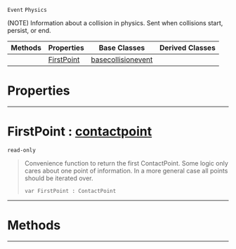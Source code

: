  `Event` `Physics`



(NOTE) Information about a collision in physics. Sent when collisions start, persist, or end.

|Methods|Properties|Base Classes|Derived Classes|
|---|---|---|---|
| |[ FirstPoint](https://plasmaengine.github.io/PlasmaDocs/Plasma1/C++/code_reference/class_reference/collisionevent.md#firstpoint-plasma-engine-d)|[basecollisionevent](https://plasmaengine.github.io/PlasmaDocs/Plasma1/C++/code_reference/class_reference/basecollisionevent.md)| |


 #  Properties


---  
 #  FirstPoint : [contactpoint](https://plasmaengine.github.io/PlasmaDocs/Plasma1/C++/code_reference/class_reference/contactpoint.md)

 `read-only`

> Convenience function to return the first ContactPoint. Some logic only cares about one point of information. In a more general case all points should be iterated over.
> ``` lang=cpp, name=Lightning
> var FirstPoint : ContactPoint


---  
 #  Methods


---  
 

 